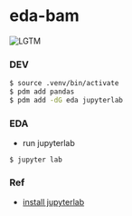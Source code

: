 # eda-bam
![LGTM](https://i.lgtm.fun/2vtm.png)

### DEV
```bash
$ source .venv/bin/activate
$ pdm add pandas
$ pdm add -dG eda jupyterlab
```
### EDA
- run jupyterlab
```
$ jupyter lab
```
### Ref
- [install jupyterlab](https://jupyter.org/install)
